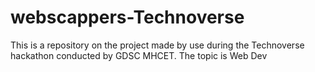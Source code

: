 # webscappers-Technoverse
This is a repository on the project made by use during the Technoverse hackathon conducted by GDSC MHCET. The topic is Web Dev
